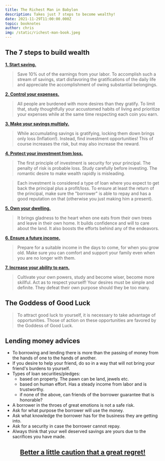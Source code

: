```yaml
---
title: The Richest Man in Babylon
description: Takes just 7 steps to become wealthy! 
date: 2021-11-29T11:00:00.000Z
topic: booknotes
author: chris
img: /static/richest-man-book.jpeg
---
```


## The 7 steps to build wealth

**<u>1. Start saving.</u>**
   
  > Save 10% out of the earnings from your labor. To accomplish such a stream of savings, start disfavoring the gratifications of the daily life and appreciate the accomplishment of owing substantial belongings.

**<u>2. Control your expenses.</u>**

  > All people are burdened with more desires than they gratify. To limit that, study thoughtfully your accustomed habits of living and prioritize your expenses while at the same time respecting each coin you earn.

**<u>3. Make your savings multiply.</u>**

  > While accumulating savings is gratifying, locking them down brings only loss (Inflation!). Instead, find investment opportunities! This of course increases the risk, but may also increase the reward.  

**<u>4. Protect your investment from loss.</u>**

  > The first principle of investment is security for your principal. The penalty of risk is probable loss. Study carefully before investing. The romantic desire to make wealth rapidly is misleading.

  > Each investment is considered a type of loan where you expect to get back the principal plus a profit/loss. To ensure at least the return of the principal, make sure the "borrower" is able to repay and has a good reputation on that (otherwise you just making him a present).  

**<u>5. Own your dwelling.</u>**

  > It brings gladness to the heart when one eats from their own trees and leave in their own home. It builds confidence and will to care about the land. It also boosts the efforts behind any of the endeavors. 

**<u>6. Ensure a future income.</u>**

  > Prepare for a suitable income in the days to come, for when you grow old. Make sure you can comfort and support your family even when you are no longer with them.   

**<u>7. Increase your ability to earn.</u>**

  > Cultivate your own powers, study and become wiser, become more skillful. Act as to respect yourself! Your desires must be simple and definite. They defeat their own purpose should they be too many.

## The Goddess of Good Luck

  > To attract good luck to yourself, it is necessary to take advantage of opportunities. Those of action on these opportunities are favored by the Goddess of Good Luck.

## Lending money advices

  * To borrowing and lending there is more than the passing of money from the hands of one to the hands of another.
  * If you desire to help your friend, do so in a way that will not bring your friend's burdens to yourself.
  * Types of loan securities/pledges:
      * based on property. The pawn can be land, jewels etc.
      * based on human effort. Has a steady income from labor and is trustworthy.
      * if none of the above, can friends of the borrower guarantee that is honorable?
  * A borrower in the throes of great emotions is not a safe risk.
  * Ask for what purpose the borrower will use the money.
  * Ask what knowledge the borrower has for the business they are getting into.
  * Ask for a security in case the borrower cannot repay.
  * Always think that your well deserved savings are yours due to the sacrifices you have made. 

  <center><h2><u>Better a little caution that a great regret!</u><h2></center>
